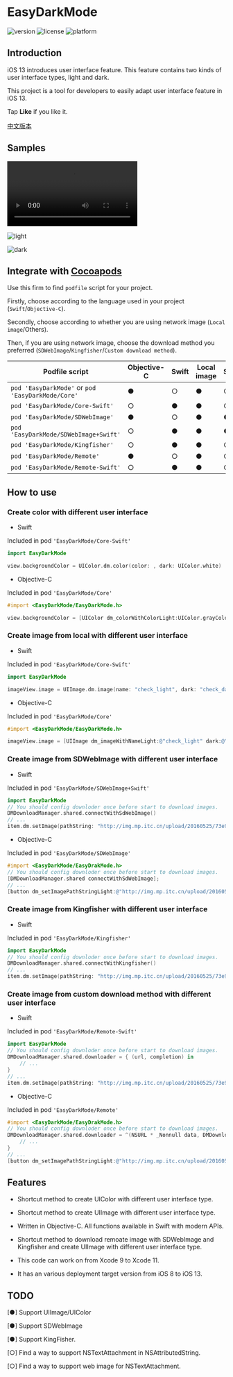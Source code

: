 # EasyDarkMode

![version](https://img.shields.io/cocoapods/v/EasyDarkMode)
![license](https://img.shields.io/github/license/Elenionl/EasyDarkMode)
![platform](https://img.shields.io/cocoapods/p/EasyDarkMode)

## Introduction

iOS 13 introduces user interface feature. This feature contains two kinds of user interface types, light and dark.

This project is a tool for developers to easily adapt user interface feature in iOS 13.

Tap **Like** if you like it.

[中文版本](https://zhuanlan.zhihu.com/p/78728387)

## Samples

![video](https://raw.githubusercontent.com/Elenionl/EasyDarkMode/master/Sample/demo.mov?token=AD5OKW6SDH6NR7ZNXDIYRDK5MKS7U)

![light](https://github.com/Elenionl/EasyDarkMode/blob/master/Sample/image_light.png?raw=true)

![dark](https://github.com/Elenionl/EasyDarkMode/blob/master/Sample/image_dark.png?raw=true)

## Integrate with [Cocoapods](https://cocoapods.org)

Use this firm to find `podfile` script for your project.

Firstly, choose according to the language used in your project (`Swift`/`Objective-C`).

Secondly, choose according to whether you are using network image  (`Local image`/Others).

Then, if you are using network image, choose the download method you preferred (`SDWebImage`/`Kingfisher`/`Custom download method`).

|Podfile script | Objective-C | Swift | Local image | SDWebImage | Kingfisher | Custom download |
| --- | --- | --- | --- | --- | --- | --- |
 `pod 'EasyDarkMode'` or `pod 'EasyDarkMode/Core'` | ● | ○ | ● | ○ | ○ | ○ |
| `pod 'EasyDarkMode/Core-Swift'` | ○ | ● | ● | ○ | ○ | ○ |
| `pod 'EasyDarkMode/SDWebImage'` | ● | ○ | ● | ● | ○ | ○ |
| `pod 'EasyDarkMode/SDWebImage+Swift'` | ○ | ● | ● | ● | ○ | ○ |
| `pod 'EasyDarkMode/Kingfisher'` | ○ | ● | ● | ○ | ● | ○ |
| `pod 'EasyDarkMode/Remote'` | ● | ○ | ● | ○ | ○ | ● |
| `pod 'EasyDarkMode/Remote-Swift'` | ○ | ● | ● | ○ | ○ | ● |

## How to use

### Create color with different user interface

* Swift

Included in pod `'EasyDarkMode/Core-Swift'`

``` Swift
import EasyDarkMode

view.backgroundColor = UIColor.dm.color(color: , dark: UIColor.white)
```

* Objective-C

Included in pod `'EasyDarkMode/Core'`

``` Objective-C
#import <EasyDarkMode/EasyDarkMode.h>

view.backgroundColor = [UIColor dm_colorWithColorLight:UIColor.grayColor dark:UIColor.whiteColor];
```

### Create image from local with different user interface

* Swift

Included in pod `'EasyDarkMode/Core-Swift'`

``` Swift
import EasyDarkMode

imageView.image = UIImage.dm.image(name: "check_light", dark: "check_dark")
```

* Objective-C

Included in pod `'EasyDarkMode/Core'`

``` Objective-C
#import <EasyDarkMode/EasyDarkMode.h>

imageView.image = [UIImage dm_imageWithNameLight:@"check_light" dark:@""check_dark""];
```

### Create image from SDWebImage with different user interface

* Swift

Included in pod `'EasyDarkMode/SDWebImage+Swift'`

``` Swift
import EasyDarkMode
// You should config downloder once before start to download images.
DMDownloadManager.shared.connectWithSdWebImage()
// ...
item.dm.setImage(pathString: "http://img.mp.itc.cn/upload/20160525/73e975795bf94f82baf43315f89a30b1_th.jpg", dark: "http://img.mp.itc.cn/upload/20160525/5d6588b3c928495a9ee0eb2b0b672936_th.jpg", for: UIControl.State.normal)
```

* Objective-C

Included in pod `'EasyDarkMode/SDWebImage'`

``` Objective-C
#import <EasyDarkMode/EasyDrakMode.h>
// You should config downloder once before start to download images.
[DMDownloadManager.shared connectWithSdWebImage];
// ...
[button dm_setImagePathStringLight:@"http://img.mp.itc.cn/upload/20160525/73e975795bf94f82baf43315f89a30b1_th.jpg" dark:@"http://img.mp.itc.cn/upload/20160525/5d6588b3c928495a9ee0eb2b0b672936_th.jpg" forState:UIControlStateNnormal];
```

### Create image from Kingfisher with different user interface

* Swift

Included in pod `'EasyDarkMode/Kingfisher'`

``` Swift
import EasyDarkMode
// You should config downloder once before start to download images.
DMDownloadManager.shared.connectWithKingfisher()
// ...
item.dm.setImage(pathString: "http://img.mp.itc.cn/upload/20160525/73e975795bf94f82baf43315f89a30b1_th.jpg", dark: "http://img.mp.itc.cn/upload/20160525/5d6588b3c928495a9ee0eb2b0b672936_th.jpg", for: UIControl.State.normal)
```

### Create image from custom download method with different user interface

* Swift

Included in pod `'EasyDarkMode/Remote-Swift'`

``` Swift
import EasyDarkMode
// You should config downloder once before start to download images.
DMDownloadManager.shared.downloader = { (url, completion) in
    // ...
}
// ...
item.dm.setImage(pathString: "http://img.mp.itc.cn/upload/20160525/73e975795bf94f82baf43315f89a30b1_th.jpg", dark: "http://img.mp.itc.cn/upload/20160525/5d6588b3c928495a9ee0eb2b0b672936_th.jpg", for: UIControl.State.normal)
```

* Objective-C

Included in pod `'EasyDarkMode/Remote'`

``` Objective-C
#import <EasyDarkMode/EasyDrakMode.h>
// You should config downloder once before start to download images.
DMDownloadManager.shared.downloader = ^(NSURL * _Nonnull data, DMDownloadHandler  _Nonnull completion) {
    // ...
}
// ...
[button dm_setImagePathStringLight:@"http://img.mp.itc.cn/upload/20160525/73e975795bf94f82baf43315f89a30b1_th.jpg" dark:@"http://img.mp.itc.cn/upload/20160525/5d6588b3c928495a9ee0eb2b0b672936_th.jpg" forState:UIControlStateNnormal];
```

## Features

* Shortcut method to create UIColor with different user interface type.

* Shortcut method to create UIImage with different user interface type.

* Written in Objective-C. All functions available in Swift with modern APIs.

* Shortcut method to download remoate image with SDWebImage and Kingfisher and create UIImage with different user interface type.

* This code can work on from Xcode 9 to Xcode 11.

* It has an various deployment target version from iOS 8 to iOS 13.

## TODO

[●] Support UIImage/UIColor

[●] Support SDWebImage

[●] Support KingFisher.

[○] Find a way to support NSTextAttachment in NSAttributedString.

[○] Find a way to support web image for NSTextAttachment.
